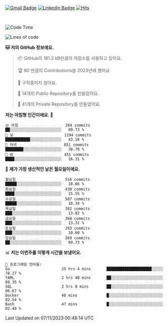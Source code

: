 [![Gmail Badge](https://img.shields.io/badge/-725psh@gmail.com-c14438?style=flat&logo=Gmail&logoColor=white&link=mailto:725psh@gmail.com)](mailto:725psh@gmail.com) 
[![Linkedin Badge](https://img.shields.io/badge/-soohanpark-0072b1?style=flat&logo=Linkedin&logoColor=white&link=https://www.linkedin.com/in/soohanpark/)](https://www.linkedin.com/in/soohanpark/) 
[![Hits](https://hits.seeyoufarm.com/api/count/incr/badge.svg?url=https%3A%2F%2Fgithub.com%2FSoohan-Park&count_bg=%23000000&title_bg=%23828282&icon=gradle.svg&icon_color=%23FFFFFF&title=Visited&edge_flat=false)](https://hits.seeyoufarm.com)  

<br />

<!--START_SECTION:waka-->
![Code Time](http://img.shields.io/badge/Code%20Time-1%2C423%20hrs%2024%20mins-blue)

![Lines of code](https://img.shields.io/badge/%EC%A0%80%EB%8A%94%20%EC%97%AC%ED%83%9C%EA%B9%8C%EC%A7%80%20-6.2%20million%20%EC%A4%84%EC%9D%98%20%EC%BD%94%EB%93%9C%EB%A5%BC%20%EC%9E%91%EC%84%B1%ED%96%88%EC%96%B4%EC%9A%94.-blue)

**🐱 저의 GitHub 정보에요.** 

> 📦 GitHub의 181.3 kB만큼의 저장소를 사용하고 있어요. 
 > 
> 🏆 80 만큼의 Contributions을 2023년에 했어요
 > 
> 🚫 구직중이지 않아요.
 > 
> 📜 14개의 Public Repository를 만들었어요. 
 > 
> 🔑 41개의 Private Repository를 만들었어요. 
 > 
**저는 아침형 인간이에요. 🐤** 

```text
🌞 아침                     269 commits         ██░░░░░░░░░░░░░░░░░░░░░░░   09.73 % 
🌆 낮　                     1194 commits        ███████████░░░░░░░░░░░░░░   43.18 % 
🌃 저녁                     851 commits         ████████░░░░░░░░░░░░░░░░░   30.78 % 
🌙 밤　                     451 commits         ████░░░░░░░░░░░░░░░░░░░░░   16.31 % 
```
📅 **제가 가장 생산적인 날은 월요일이에요.** 

```text
월요일                      516 commits         █████░░░░░░░░░░░░░░░░░░░░   18.66 % 
화요일                      430 commits         ████░░░░░░░░░░░░░░░░░░░░░   15.55 % 
수요일                      507 commits         █████░░░░░░░░░░░░░░░░░░░░   18.34 % 
목요일                      382 commits         ███░░░░░░░░░░░░░░░░░░░░░░   13.82 % 
금요일                      368 commits         ███░░░░░░░░░░░░░░░░░░░░░░   13.31 % 
토요일                      293 commits         ███░░░░░░░░░░░░░░░░░░░░░░   10.60 % 
일요일                      269 commits         ██░░░░░░░░░░░░░░░░░░░░░░░   09.73 % 
```


📊 **저는 이번주를 이렇게 시간을 보냈어요.** 

```text
💬 프로그래밍 언어들: 
Go                       25 hrs 4 mins       ████████████████████░░░░░   78.27 % 
YAML                     2 hrs 40 mins       ██░░░░░░░░░░░░░░░░░░░░░░░   08.35 % 
SQL                      2 hrs 8 mins        ██░░░░░░░░░░░░░░░░░░░░░░░   06.67 % 
Docker                   48 mins             █░░░░░░░░░░░░░░░░░░░░░░░░   02.54 % 
Bash                     47 mins             █░░░░░░░░░░░░░░░░░░░░░░░░   02.49 % 
```


 Last Updated on 07/11/2023 00:48:14 UTC
<!--END_SECTION:waka-->
